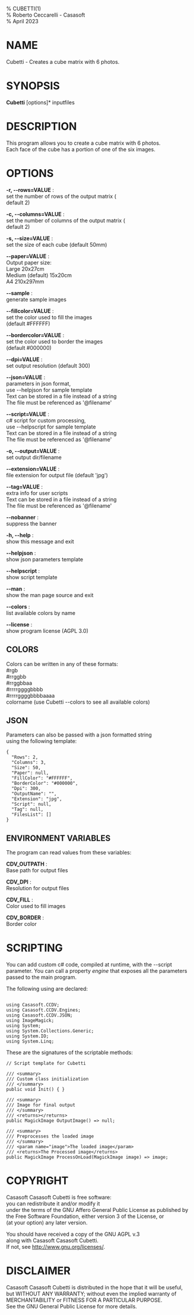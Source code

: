 % CUBETTI(1)  
% Roberto Ceccarelli - Casasoft  
% April 2023

# NAME
Cubetti - Creates a cube matrix with 6 photos.

# SYNOPSIS
**Cubetti** \[options\]\* inputfiles

# DESCRIPTION
This program allows you to create a cube matrix with 6 photos.     
Each face of the cube has a portion of one of the six images.

# OPTIONS
**-r, --rows=VALUE** :  
set the number of rows of the output matrix \(  
default 2\)  


**-c, --columns=VALUE** :  
set the number of columns of the output matrix \(  
default 2\)  


**-s, --size=VALUE** :  
set the size of each cube \(default 50mm\)  


**--paper=VALUE** :  
Output paper size:  
Large 20x27cm  
Medium \(default\) 15x20cm  
A4 210x297mm  


**--sample** :  
generate sample images  


**--fillcolor=VALUE** :  
set the color used to fill the images  
\(default \#FFFFFF\)  


**--bordercolor=VALUE** :  
set the color used to border the images  
\(default \#000000\)  


**--dpi=VALUE** :  
set output resolution \(default 300\)  


**--json=VALUE** :  
parameters in json format,  
use --helpjson for sample template  
Text can be stored in a file instead of a string  
The file must be referenced as '@filename'  


**--script=VALUE** :  
c\# script for custom processing,  
use --helpscript for sample template  
Text can be stored in a file instead of a string  
The file must be referenced as '@filename'  


**-o, --output=VALUE** :  
set output dir/filename  


**--extension=VALUE** :  
file extension for output file \(default 'jpg'\)  


**--tag=VALUE** :  
extra info for user scripts  
Text can be stored in a file instead of a string  
The file must be referenced as '@filename'  


**--nobanner** :  
suppress the banner  


**-h, --help** :  
show this message and exit  


**--helpjson** :  
show json parameters template  


**--helpscript** :  
show script template  


**--man** :  
show the man page source and exit  


**--colors** :  
list available colors by name  


**--license** :  
show program license \(AGPL 3.0\)  


## COLORS
Colors can be written in any of these formats:  
  \#rgb  
  \#rrggbb  
  \#rrggbbaa  
  \#rrrrggggbbbb  
  \#rrrrggggbbbbaaaa  
  colorname    \(use Cubetti --colors  to see all available colors\)

## JSON
Parameters can also be passed with a json formatted string  
using the following template:  

~~~
{
  "Rows": 2,
  "Columns": 3,
  "Size": 50,
  "Paper": null,
  "FillColor": "#FFFFFF",
  "BorderColor": "#000000",
  "Dpi": 300,
  "OutputName": "",
  "Extension": "jpg",
  "Script": null,
  "Tag": null,
  "FilesList": []
}
~~~

## ENVIRONMENT VARIABLES
The program can read values from these variables:  

**CDV\_OUTPATH** :  
Base path for output files


**CDV\_DPI** :  
Resolution for output files


**CDV\_FILL** :  
Color used to fill images


**CDV\_BORDER** :  
Border color




# SCRIPTING
You can add custom c# code, compiled at runtime, with the --script parameter.
You can call a property *engine* that exposes all the parameters passed
to the main program.

The following using are declared:  
~~~

using Casasoft.CCDV;
using Casasoft.CCDV.Engines;
using Casasoft.CCDV.JSON;
using ImageMagick;
using System;
using System.Collections.Generic;
using System.IO;
using System.Linq;

~~~

These are the signatures of the scriptable methods:

~~~
// Script template for Cubetti

/// <summary>
/// Custom class initialization
/// </summary>
public void Init() { }

/// <summary>
/// Image for final output
/// </summary>
/// <returns></returns>
public MagickImage OutputImage() => null;

/// <summary>
/// Preprocesses the loaded image
/// </summary>
/// <param name="image">The loaded image</param>
/// <returns>The Processed image</returns>
public MagickImage ProcessOnLoad(MagickImage image) => image;
~~~


# COPYRIGHT
Casasoft Casasoft Cubetti is free software:  
you can redistribute it and/or modify it  
under the terms of the GNU Affero General Public License as published by  
the Free Software Foundation, either version 3 of the License, or  
\(at your option\) any later version.  

You should have received a copy of the GNU AGPL v.3  
along with Casasoft Casasoft Cubetti.  
If not, see <http://www.gnu.org/licenses/>.  

# DISCLAIMER
Casasoft Casasoft Cubetti is distributed in the hope that it will be useful,  
but WITHOUT ANY WARRANTY; without even the implied warranty of  
MERCHANTABILITY or FITNESS FOR A PARTICULAR PURPOSE.   
See the GNU General Public License for more details.

